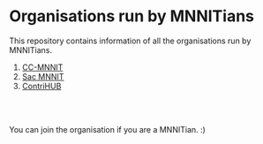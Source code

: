 # Organisations run by MNNITians

This repository contains information of all the organisations run by MNNITians.

1. [CC-MNNIT](https://github.com/CC-MNNIT)
2. [Sac MNNIT](https://github.com/sacmnnit)
3. [ContriHUB](https://github.com/ContriHUB)


<br><br>


You can join the organisation if you are a MNNITian. :)



